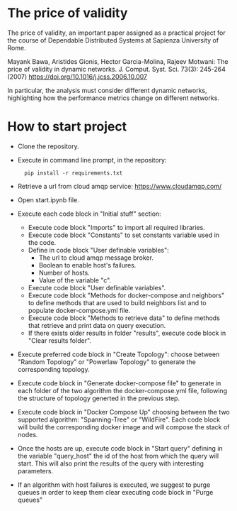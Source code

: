 # The price of validity
The price of validity, an important paper assigned as a practical project for the course of Dependable Distributed Systems at Sapienza University of Rome.

Mayank Bawa, Aristides Gionis, Hector Garcia-Molina, Rajeev Motwani:
The price of validity in dynamic networks. J. Comput. Syst. Sci. 73(3): 245-264 (2007)
https://doi.org/10.1016/j.jcss.2006.10.007

In particular, the analysis must consider different dynamic networks, highlighting how the performance metrics change on different networks.

# How to start project
* Clone the repository.
* Execute in command line prompt, in the repository:

        pip install -r requirements.txt

* Retrieve a url from cloud amqp service: https://www.cloudamqp.com/
* Open start.ipynb file.
* Execute each code block in "Initial stuff" section:
	* Execute code block "Imports" to import all required libraries.
	* Execute code block "Constants" to set constants variable used in the code.
	* Define in code block "User definable variables":
	  * The url to cloud amqp message broker.
	  * Boolean to enable host's failures.
	  * Number of hosts.
	  * Value of the variable "c".
	* Execute code block "User definable variables".
	* Execute code block "Methods for docker-compose and neighbors" to define methods that are used to build neighbors list and to populate docker-compose.yml file.
	* Execute code block "Methods to retrieve data" to define methods that retrieve and print data on query execution.
	* If there exists older results in folder "results", execute code block in "Clear results folder".
* Execute preferred code block in "Create Topology": choose between "Random Topology" or "Powerlaw Topology" to generate the corresponding topology. 
* Execute code block in "Generate docker-compose file" to generate in each folder of the two algorithm the docker-compose.yml file, following the structure of topology generted in the previous step.
* Execute code block in "Docker Compose Up" choosing between the two supported algorithm: "Spanning-Tree" or "WildFire". Each code block will build the corresponding docker image and will compose the stack of nodes. 
* Once the hosts are up, execute code block in "Start query" defining in the variable "query_host" the id of the host from which the query will start. This will also print the results of the query with interesting parameters.
* If an algorithm with host failures is executed, we suggest to purge queues in order to keep them clear executing code block in "Purge queues"
